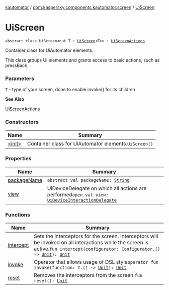 [kautomator](../../index.md) / [com.kaspersky.components.kautomator.screen](../index.md) / [UiScreen](./index.md)

# UiScreen

`abstract class UiScreen<out T : `[`UiScreen`](./index.md)`<T>> : `[`UiScreenActions`](../-ui-screen-actions/index.md)

Container class for UiAutomator elements.

This class groups UI elements and grants access to basic actions,
such as pressBack

### Parameters

`T` - type of your screen, done to enable invoke() for its children

**See Also**

[UiScreenActions](../-ui-screen-actions/index.md)

### Constructors

| Name | Summary |
|---|---|
| [&lt;init&gt;](-init-.md) | Container class for UiAutomator elements.`UiScreen()` |

### Properties

| Name | Summary |
|---|---|
| [packageName](package-name.md) | `abstract val packageName: `[`String`](https://kotlinlang.org/api/latest/jvm/stdlib/kotlin/-string/index.html) |
| [view](view.md) | UiDeviceDelegate on which all actions are performed`open val view: `[`UiDeviceInteractionDelegate`](../../com.kaspersky.components.kautomator.intercept.delegate/-ui-device-interaction-delegate/index.md) |

### Functions

| Name | Summary |
|---|---|
| [intercept](intercept.md) | Sets the interceptors for the screen. Interceptors will be invoked on all interactions while the screen is active.`fun intercept(configurator: Configurator.() -> `[`Unit`](https://kotlinlang.org/api/latest/jvm/stdlib/kotlin/-unit/index.html)`): `[`Unit`](https://kotlinlang.org/api/latest/jvm/stdlib/kotlin/-unit/index.html) |
| [invoke](invoke.md) | Operator that allows usage of DSL style`operator fun invoke(function: T.() -> `[`Unit`](https://kotlinlang.org/api/latest/jvm/stdlib/kotlin/-unit/index.html)`): `[`Unit`](https://kotlinlang.org/api/latest/jvm/stdlib/kotlin/-unit/index.html) |
| [reset](reset.md) | Removes the interceptors from the screen.`fun reset(): `[`Unit`](https://kotlinlang.org/api/latest/jvm/stdlib/kotlin/-unit/index.html) |
